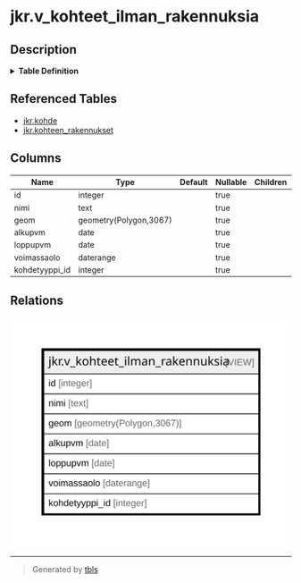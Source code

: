 # jkr.v_kohteet_ilman_rakennuksia

## Description

<details>
<summary><strong>Table Definition</strong></summary>

```sql
CREATE VIEW v_kohteet_ilman_rakennuksia AS (
 SELECT k.id,
    k.nimi,
    k.geom,
    k.alkupvm,
    k.loppupvm,
    k.voimassaolo,
    k.kohdetyyppi_id
   FROM jkr.kohde k
  WHERE (NOT (EXISTS ( SELECT 1
           FROM jkr.kohteen_rakennukset kr
          WHERE (k.id = kr.kohde_id))))
)
```

</details>

## Referenced Tables

- [jkr.kohde](jkr.kohde.md)
- [jkr.kohteen_rakennukset](jkr.kohteen_rakennukset.md)

## Columns

| Name | Type | Default | Nullable | Children | Parents | Comment |
| ---- | ---- | ------- | -------- | -------- | ------- | ------- |
| id | integer |  | true |  |  |  |
| nimi | text |  | true |  |  |  |
| geom | geometry(Polygon,3067) |  | true |  |  |  |
| alkupvm | date |  | true |  |  |  |
| loppupvm | date |  | true |  |  |  |
| voimassaolo | daterange |  | true |  |  |  |
| kohdetyyppi_id | integer |  | true |  |  |  |

## Relations

![er](jkr.v_kohteet_ilman_rakennuksia.svg)

---

> Generated by [tbls](https://github.com/k1LoW/tbls)
